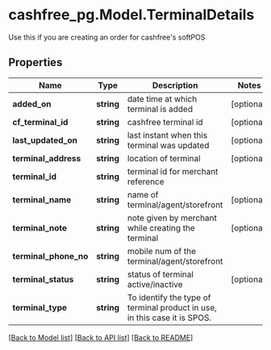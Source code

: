 # cashfree_pg.Model.TerminalDetails
Use this if you are creating an order for cashfree's softPOS

## Properties

Name | Type | Description | Notes
------------ | ------------- | ------------- | -------------
**added_on** | **string** | date time at which terminal is added | [optional] 
**cf_terminal_id** | **string** | cashfree terminal id | [optional] 
**last_updated_on** | **string** | last instant when this terminal was updated | [optional] 
**terminal_address** | **string** | location of terminal | [optional] 
**terminal_id** | **string** | terminal id for merchant reference | 
**terminal_name** | **string** | name of terminal/agent/storefront | [optional] 
**terminal_note** | **string** | note given by merchant while creating the terminal | [optional] 
**terminal_phone_no** | **string** | mobile num of the terminal/agent/storefront | 
**terminal_status** | **string** | status of terminal active/inactive | [optional] 
**terminal_type** | **string** | To identify the type of terminal product in use, in this case it is SPOS. | 

[[Back to Model list]](../README.md#documentation-for-models) [[Back to API list]](../README.md#documentation-for-api-endpoints) [[Back to README]](../README.md)

